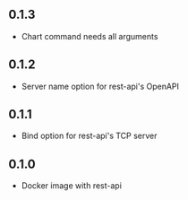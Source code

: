 0.1.3
---

 * Chart command needs all arguments

0.1.2
---

 * Server name option for rest-api's OpenAPI

0.1.1
---

 * Bind option for rest-api's TCP server

0.1.0
---

  * Docker image with rest-api